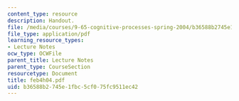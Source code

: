 ```yaml
---
content_type: resource
description: Handout.
file: /media/courses/9-65-cognitive-processes-spring-2004/b36588b2745e1fbc5cf075fc9511ec42_feb4h04.pdf
file_type: application/pdf
learning_resource_types:
- Lecture Notes
ocw_type: OCWFile
parent_title: Lecture Notes
parent_type: CourseSection
resourcetype: Document
title: feb4h04.pdf
uid: b36588b2-745e-1fbc-5cf0-75fc9511ec42
---
```

